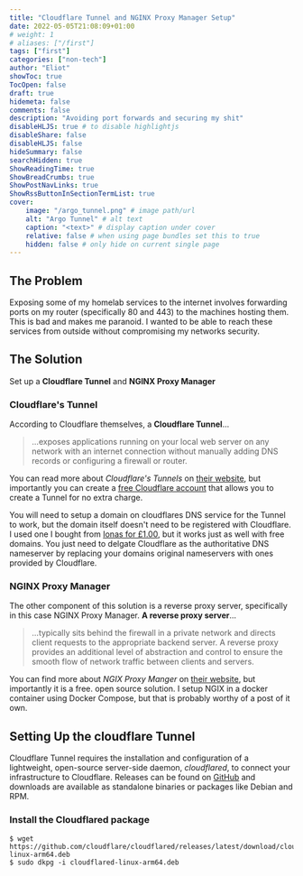 ```yaml
---
title: "Cloudflare Tunnel and NGINX Proxy Manager Setup"
date: 2022-05-05T21:08:09+01:00
# weight: 1
# aliases: ["/first"]
tags: ["first"]
categories: ["non-tech"]
author: "Eliot"
showToc: true
TocOpen: false
draft: true
hidemeta: false
comments: false
description: "Avoiding port forwards and securing my shit"
disableHLJS: true # to disable highlightjs
disableShare: false
disableHLJS: false
hideSummary: false
searchHidden: true
ShowReadingTime: true
ShowBreadCrumbs: true
ShowPostNavLinks: true
ShowRssButtonInSectionTermList: true
cover:
    image: "/argo_tunnel.png" # image path/url
    alt: "Argo Tunnel" # alt text
    caption: "<text>" # display caption under cover
    relative: false # when using page bundles set this to true
    hidden: false # only hide on current single page
---
```

## The Problem
Exposing some of my homelab services to the internet involves forwarding ports on my router (specifically 80 and 443) to the machines hosting them.  This is bad and makes me paranoid.  I wanted to be able to reach these services from outside without compromising my networks security.

## The Solution
Set up a **Cloudflare Tunnel** and **NGINX Proxy Manager**

### Cloudflare's Tunnel
According to Cloudflare themselves, a **Cloudflare Tunnel**...

>  ...exposes applications running on your local web server on any network with an internet connection without manually adding DNS records or configuring a firewall or router.

You can read more about *Cloudflare's Tunnels* on [their website](https://www.cloudflare.com/en-gb/products/tunnel/), but importantly you can create a [free Cloudflare account](https://www.cloudflare.com/plans/free/) that allows you to create a Tunnel for no extra charge.

You will need to setup a domain on cloudflares DNS service for the Tunnel to work, but the domain itself doesn't need to be registered with Cloudflare.  I used one I bought from [Ionas for £1.00](https://www.ionos.co.uk/domains/domain-names), but it works just as well with free domains.  You just need to delgate Cloudflare as the authoritative DNS nameserver by replacing your domains original nameservers with ones provided by Cloudflare.

### NGINX Proxy Manager
The other component of this solution is a reverse proxy server, specifically in this case NGINX Proxy Manager.  **A reverse proxy server**...

> ...typically sits behind the firewall in a private network and directs client requests to the appropriate backend server. A reverse proxy provides an additional level of abstraction and control to ensure the smooth flow of network traffic between clients and servers.

You can find more about *NGIX Proxy Manger* on [their website](https://nginxproxymanager.com/), but importantly it is a free. open source solution. I setup NGIX in a docker container using Docker Compose, but that is probably worthy of a post of it own.

## Setting Up the cloudflare Tunnel
Cloudflare Tunnel requires the installation and configuration of a lightweight, open-source server-side daemon, *cloudflared*, to connect your infrastructure to Cloudflare.  Releases can be found on [GitHub](https://github.com/cloudflare/cloudflared/releases) and downloads are available as standalone binaries or packages like Debian and RPM.

### Install the Cloudflared package
```
$ wget https://github.com/cloudflare/cloudflared/releases/latest/download/cloudflared-linux-arm64.deb
$ sudo dkpg -i cloudflared-linux-arm64.deb
```



